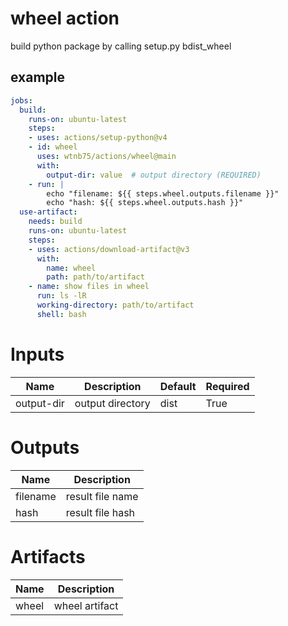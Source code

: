 # wheel action

build python package by calling setup.py bdist_wheel


## example

```yaml
jobs:
  build:
    runs-on: ubuntu-latest
    steps:
    - uses: actions/setup-python@v4
    - id: wheel
      uses: wtnb75/actions/wheel@main
      with:
        output-dir: value  # output directory (REQUIRED)
    - run: |
        echo "filename: ${{ steps.wheel.outputs.filename }}"
        echo "hash: ${{ steps.wheel.outputs.hash }}"
  use-artifact:
    needs: build
    runs-on: ubuntu-latest
    steps:
    - uses: actions/download-artifact@v3
      with:
        name: wheel
        path: path/to/artifact
    - name: show files in wheel
      run: ls -lR
      working-directory: path/to/artifact
      shell: bash
```

# Inputs

| Name | Description | Default | Required |
|------|-------------|---------|----------|
| output-dir | output directory | dist | True |

# Outputs

| Name | Description |
|------|-------------|
| filename | result file name |
| hash | result file hash |

# Artifacts

| Name | Description |
|------|-------------|
| wheel | wheel artifact |
